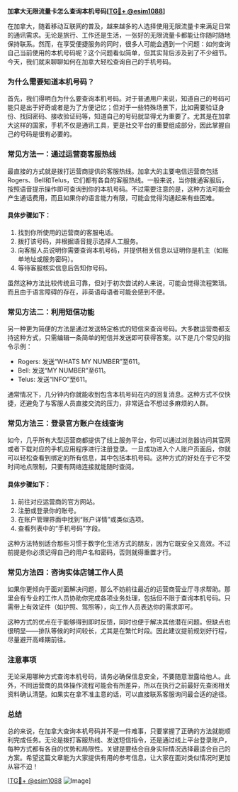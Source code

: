**加拿大无限流量卡怎么查询本机号码[[TG💪+ @esim1088](https://t.me/s/esim1088)]**

在加拿大，随着移动互联网的普及，越来越多的人选择使用无限流量卡来满足日常的通讯需求。无论是旅行、工作还是生活，一张好的无限流量卡都能让你随时随地保持联系。然而，在享受便捷服务的同时，很多人可能会遇到一个问题：如何查询自己当前使用的本机号码呢？这个问题看似简单，但其实背后涉及到了不少细节。今天，我们就来聊聊如何在加拿大轻松查询自己的手机号码。

### **为什么需要知道本机号码？**

首先，我们得明白为什么要查询本机号码。对于普通用户来说，知道自己的号码可能只是出于好奇或者是为了方便记忆；但对于一些特殊场景下，比如需要验证身份、找回密码、接收验证码等，知道自己的号码就显得尤为重要了。尤其是在加拿大这样的国家，手机不仅是通讯工具，更是社交平台的重要组成部分，因此掌握自己的号码是很有必要的。

### **常见方法一：通过运营商客服热线**

最直接的方式就是拨打运营商提供的客服热线。加拿大的主要电信运营商包括Rogers、Bell和Telus，它们都有各自的客服热线。一般来说，当你拨通客服后，按照语音提示操作即可查询到你的本机号码。不过需要注意的是，这种方法可能会产生通话费用，而且如果你的语言能力有限，可能会觉得沟通起来有些困难。

#### **具体步骤如下：**
1. 找到你所使用的运营商的客服电话。
2. 拨打该号码，并根据语音提示选择人工服务。
3. 向客服人员说明你需要查询本机号码，并提供相关信息以证明你是机主（如账单地址或服务密码）。
4. 等待客服核实信息后告知你号码。

虽然这种方法比较传统且可靠，但对于初次尝试的人来说，可能会觉得流程繁琐。而且由于语言障碍的存在，非英语母语者可能会感到不便。

### **常见方法二：利用短信功能**

另一种更为简便的方法是通过发送特定格式的短信来查询号码。大多数运营商都支持这种方式，只需编辑一条简单的短信并发送即可获得答案。以下是几个常见的指令示例：

- Rogers: 发送“WHATS MY NUMBER”至611。
- Bell: 发送“MY NUMBER”至611。
- Telus: 发送“INFO”至611。

通常情况下，几分钟内你就能收到包含本机号码在内的回复消息。这种方式不仅快捷，还避免了与客服人员直接交流的压力，非常适合不想过多麻烦的人群。

### **常见方法三：登录官方账户在线查询**

如今，几乎所有大型运营商都提供了线上服务平台，你可以通过浏览器访问其官网或者下载对应的手机应用程序进行注册登录。一旦成功进入个人账户页面后，你就可以轻松查看到绑定的所有信息，其中包括本机号码。这种方式的好处在于它不受时间地点限制，只要有网络连接就能随时查阅。

#### **具体步骤如下：**
1. 前往对应运营商的官方网站。
2. 注册或登录你的账号。
3. 在账户管理界面中找到“账户详情”或类似选项。
4. 查看列表中的“手机号码”字段。

这种方法特别适合那些习惯于数字化生活方式的朋友，因为它既安全又高效。不过前提是你必须记得自己的用户名和密码，否则就得重置才行。

### **常见方法四：咨询实体店铺工作人员**

如果你更倾向于面对面解决问题，那么不妨前往最近的运营商营业厅寻求帮助。那里会有专业的工作人员协助你完成各项业务处理，包括但不限于查询本机号码。只需带上有效证件（如护照、驾照等），向工作人员表达你的需求即可。

这种方式的优点在于能够得到即时反馈，同时也便于解决其他潜在问题。但缺点也很明显——排队等候的时间较长，尤其是在繁忙时段。因此建议提前规划好行程，尽量避开高峰期前往。

### **注意事项**

无论采用哪种方式查询本机号码，请务必确保信息安全，不要随意泄露给他人。此外，不同运营商的具体操作流程可能会有所差异，所以在执行之前最好先查阅相关资料确认清楚。如果实在拿不准主意的话，可以直接联系客服询问最合适的途径。

### **总结**

总的来说，在加拿大查询本机号码并不是一件难事，只要掌握了正确的方法就能顺利完成任务。无论是拨打客服热线、发送短信指令，还是通过线上平台登录账户，每种方式都有各自的优势和局限性。关键是要结合自身实际情况选择最适合自己的方案。希望这篇文章能为大家提供有用的参考信息，让大家在面对类似情况时更加从容不迫！

[[TG💪+ @esim1088](https://t.me/s/esim1088) ![Image](https://i.postimg.cc/4NQfJmqS/Snipaste-2025-05-13-00-14-12.png)]